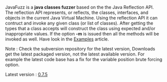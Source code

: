 JavaFuzz is a **java classes fuzzer** based on the the Java Reflection
API. The reflection API represents, or reflects, the classes, interfaces,
and objects in the current Java Virtual Machine. Using the reflection
API it can contruct and invoke any given class (or list of classes).
After getting the types that a class accepts will construct the class using
expected and/or inappropriate values. If the option **-m** is issued then
all the methods will be invoked as well. Have look in the [Examples](Examples.md) article.

Note : Check the subversion repository for the latest version, Downloads get the latest
packaged version, not the latest available version. For example the latest code base has a fix for the variable position brute forcing option.

Latest version : [0.7.5](http://javafuzz.googlecode.com/files/JavaFuzz-current.zip)